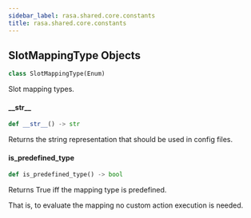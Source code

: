 ```yaml
---
sidebar_label: rasa.shared.core.constants
title: rasa.shared.core.constants
---
```

## SlotMappingType Objects

```python
class SlotMappingType(Enum)
```

Slot mapping types.

#### \_\_str\_\_

```python
def __str__() -> str
```

Returns the string representation that should be used in config files.

#### is\_predefined\_type

```python
def is_predefined_type() -> bool
```

Returns True iff the mapping type is predefined.

That is, to evaluate the mapping no custom action execution is needed.

